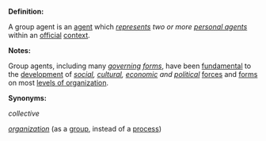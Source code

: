 **Definition:**

A group agent is an [agent](https://github.com/gcassel/Modular-Organization-Terminology/blob/master/terms/agent.md) which *[represents](https://github.com/gcassel/Modular-Organization-Terminology/blob/master/terms/representation.md) two or more [personal agents](https://github.com/gcassel/Modular-Organization-Terminology/blob/master/compound-terms/personal-agent.md)* within an [official](https://github.com/gcassel/Modular-Organization-Terminology/blob/master/terms/official.md) [context](https://github.com/gcassel/Modular-Organization-Terminology/blob/master/terms/context.md).

**Notes:** 

Group agents, including many *[governing](https://github.com/gcassel/Modular-Organization-Terminology/blob/master/terms/govern.md) [forms](https://github.com/gcassel/Modular-Organization-Terminology/blob/master/terms/form.md)*, have been [fundamental](https://github.com/gcassel/Modular-Organization-Terminology/blob/master/terms/base.md) to the [development](https://github.com/gcassel/Modular-Organization-Terminology/blob/master/terms/develop.md) of *[social](https://github.com/gcassel/Modular-Organization-Terminology/blob/master/terms/social.md), [cultural](https://github.com/gcassel/Modular-Organization-Terminology/blob/master/terms/culture.md), [economic](https://github.com/gcassel/Modular-Organization-Terminology/blob/master/terms/economy.md) and [political](https://github.com/gcassel/Modular-Organization-Terminology/blob/master/terms/politics.md)* [forces](https://github.com/gcassel/Modular-Organization-Terminology/blob/master/terms/force.md) and [forms](https://github.com/gcassel/Modular-Organization-Terminology/blob/master/terms/form.md) on most [levels of organization](https://github.com/gcassel/Modular-Organization-Terminology/blob/master/compound-terms/level-of-organization.md).

**Synonyms:**

*collective*

*[organization](https://github.com/gcassel/Modular-Organization-Terminology/blob/master/terms/organization.md)* (as a [group](https://github.com/gcassel/Modular-Organization-Terminology/blob/master/terms/group.md), instead of a [process](https://github.com/gcassel/Modular-Organization-Terminology/blob/master/terms/process.md))
